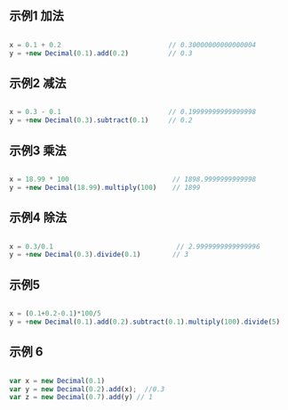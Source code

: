 ## 示例1 加法

```javascript

x = 0.1 + 0.2                           // 0.30000000000000004
y = +new Decimal(0.1).add(0.2)          // 0.3
```

## 示例2 减法
```javascript

x = 0.3 - 0.1                           // 0.19999999999999998
y = +new Decimal(0.3).subtract(0.1)     // 0.2
```

## 示例3 乘法
```javascript

x = 18.99 * 100                          // 1898.9999999999998
y = +new Decimal(18.99).multiply(100)    // 1899
```

## 示例4 除法
```javascript

x = 0.3/0.1                               // 2.9999999999999996
y = +new Decimal(0.3).divide(0.1)        // 3
```
## 示例5

```javascript

x = (0.1+0.2-0.1)*100/5                                                     // 4.000000000000001
y = +new Decimal(0.1).add(0.2).subtract(0.1).multiply(100).divide(5)       // 4
```
## 示例 6
```javascript

var x = new Decimal(0.1)   
var y = new Decimal(0.2).add(x);  //0.3
var z = new Decimal(0.7).add(y) // 1
```
